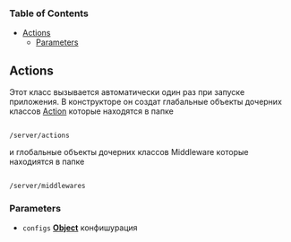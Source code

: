 <!-- Generated by documentation.js. Update this documentation by updating the source code. -->

### Table of Contents

*   [Actions][1]
    *   [Parameters][2]

## Actions

Этот класс вызывается автоматически один раз при запуске приложения. В конструкторе он создат глабальные объекты
дочерних классов [Action][3] которые находятся в папке

<pre><code>
/server/actions
</code></pre>

и глобальные объекты дочерних классов Middleware которые находиятся в папке

<pre><code>
/server/middlewares
</code></pre>

### Parameters

*   `configs` **[Object][4]** конфишурация

[1]: #actions

[2]: #parameters

[3]: '/Action.md'

[4]: https://developer.mozilla.org/docs/Web/JavaScript/Reference/Global_Objects/Object
